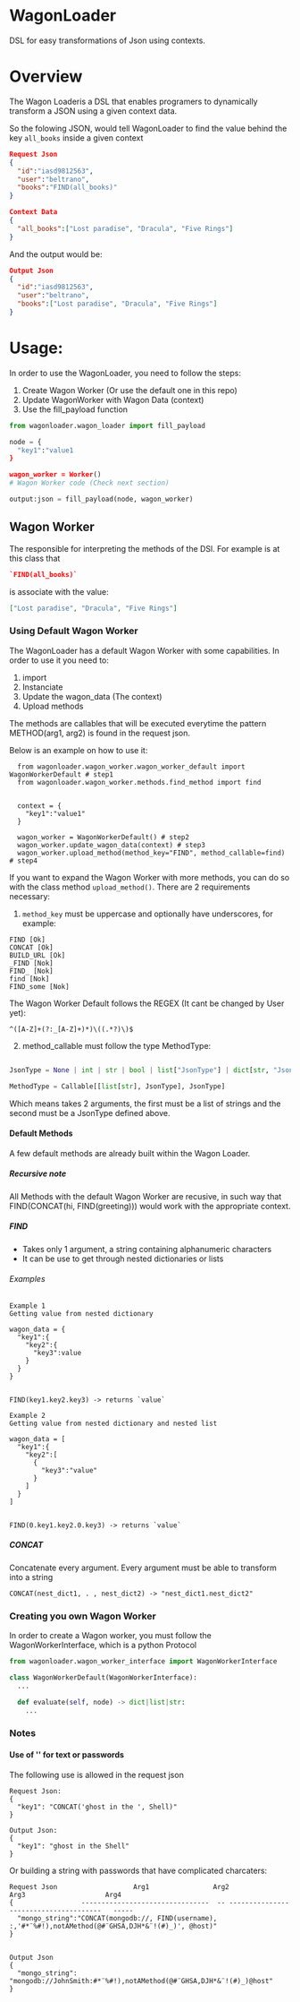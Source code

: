 # WagonLoader

DSL for easy transformations of Json using contexts.


# Overview
The Wagon Loaderis a DSL that enables programers to dynamically transform a JSON using a given context data.

So the folowing JSON, would tell WagonLoader to find the value behind the key `all_books` inside a given context
  ```json
  Request Json
  {
    "id":"iasd9812563",
    "user":"beltrano",
    "books":"FIND(all_books)"
  }
  ``` 

  ```json
  Context Data
  {
    "all_books":["Lost paradise", "Dracula", "Five Rings"]
  }
  ``` 
  And the output would be:
  ```json
  Output Json
  {
    "id":"iasd9812563",
    "user":"beltrano",
    "books":["Lost paradise", "Dracula", "Five Rings"]
  }
  ``` 

  # Usage:
  In order to use the WagonLoader, you need to follow the steps:
  1. Create Wagon Worker (Or use the default one in this repo)
  2. Update WagonWorker with Wagon Data (context)
  3. Use the fill_payload function

  ```python
  from wagonloader.wagon_loader import fill_payload

  node = {
    "key1":"value1
  }

  wagon_worker = Worker()
  # Wagon Worker code (Check next section)

  output:json = fill_payload(node, wagon_worker)

  ```


  ## Wagon Worker
  The responsible for interpreting the methods of the DSl. For example is at this class that 
  ```json
  `FIND(all_books)`
  ```
   is associate with the value:
  ```json
  ["Lost paradise", "Dracula", "Five Rings"]
  ```
  
  ### Using Default Wagon Worker
  The WagonLoader has a default Wagon Worker with some capabilities. 
  In order to use it you need to:
  1. import
  2. Instanciate
  3. Update the wagon_data (The context)
  4. Upload methods

  The methods are callables that will be executed everytime the pattern METHOD(arg1, arg2) is found in the request json. 
  
  Below is an example on how to use it:

  ```
    from wagonloader.wagon_worker.wagon_worker_default import WagonWorkerDefault # step1
    from wagonloader.wagon_worker.methods.find_method import find


    context = {
      "key1":"value1"
    }

    wagon_worker = WagonWorkerDefault() # step2
    wagon_worker.update_wagon_data(context) # step3
    wagon_worker.upload_method(method_key="FIND", method_callable=find) # step4
  ```
  If you want to expand the Wagon Worker with more methods, you can do so with the class method `upload_method()`. There are 2 requirements necessary:
  1.  `method_key` must be uppercase and optionally have underscores, for example:  

    FIND [Ok]  
    CONCAT [Ok]  
    BUILD_URL [Ok]  
    _FIND [Nok]  
    FIND_ [Nok]  
    find [Nok]  
    FIND_some [Nok]  

  The Wagon Worker Default follows the REGEX (It cant be changed by User yet):  

  ```re
  ^([A-Z]+(?:_[A-Z]+)*)\((.*?)\)$
  ```
  2.  method_callable must follow the type MethodType: 
  ```python

  JsonType = None | int | str | bool | list["JsonType"] | dict[str, "JsonType"]

  MethodType = Callable[[list[str], JsonType], JsonType]
  ```

  Which means takes 2 arguments, the first must be a list of strings and the second must be a JsonType defined above.

  #### Default Methods
  A few default methods are already built within the Wagon Loader. 

  ##### Recursive note
  All Methods with the default Wagon Worker are recusive, in such way that FIND(CONCAT(hi, FIND(greeting))) would work with the appropriate context.

  ##### FIND
  - Takes only 1 argument, a string containing alphanumeric characters
  - It can be use to get through nested dictionaries or lists
  ###### Examples
  ```
  Example 1
  Getting value from nested dictionary

  wagon_data = {
    "key1":{
      "key2":{
        "key3":value
      }
    }
  }


  FIND(key1.key2.key3) -> returns `value`
  ```


  ```
  Example 2
  Getting value from nested dictionary and nested list
  
  wagon_data = [
    "key1":{
      "key2":[
        {
          "key3":"value"
        }
      ]
    }
  ]


  FIND(0.key1.key2.0.key3) -> returns `value`
  ```

  ##### CONCAT
  Concatenate every argument. Every argument must be able to transform into a string
  ```
  CONCAT(nest_dict1, . , nest_dict2) -> "nest_dict1.nest_dict2"
  ```

  ### Creating you own Wagon Worker
  
  In order to create a Wagon worker, you must follow the WagonWorkerInterface, which is a python Protocol

  ```python
  from wagonloader.wagon_worker_interface import WagonWorkerInterface

  class WagonWorkerDefault(WagonWorkerInterface):
    ...

    def evaluate(self, node) -> dict|list|str:
      ...
  ```

  ### Notes
  
  #### Use of '' for text or passwords
  The following use is allowed in the request json
  ``` 
  Request Json:
  {
    "key1": "CONCAT('ghost in the ', Shell)"
  }

  Output Json:
  {
    "key1": "ghost in the Shell"
  }
  ```
  Or building a string with passwords that have complicated charcaters:
  ```
  Request Json                   Arg1                Arg2                 Arg3                    Arg4
  {                 --------------------------------  -- --------------------------------------   -----
    "mongo_string":"CONCAT(mongodb://, FIND(username), :,'#*¨%#!),notAMethod(@#¨GHSA,DJH*&¨!(#)_)', @host)"
  }


  Output Json
  {
    "mongo_string": "mongodb://JohnSmith:#*¨%#!),notAMethod(@#¨GHSA,DJH*&¨!(#)_)@host"
  }
  ```




